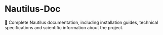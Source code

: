 # Nautilus-Doc
📜 Complete Nautilus documentation, including installation guides, technical specifications and scientific information about the project.
